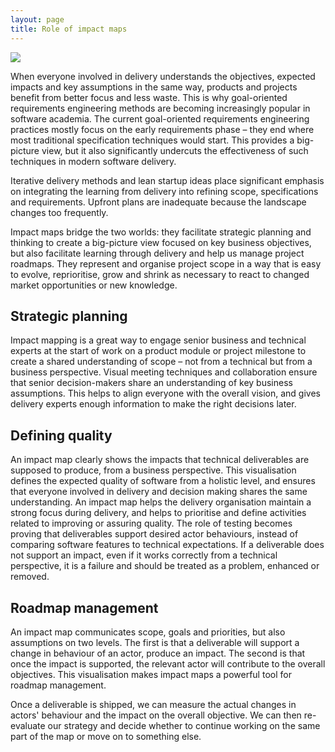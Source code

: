 ```yaml
---
layout: page
title: Role of impact maps
---
```


![](/assets/3_gears_n.png)

When everyone involved in delivery understands the objectives, expected impacts and key assumptions in the same way, products and projects benefit from better focus and less waste. This is why goal-oriented requirements engineering methods are becoming increasingly popular in software academia. The current goal-oriented requirements engineering practices mostly focus on the early requirements phase – they end where most traditional specification techniques would start. This provides a big-picture view, but it also significantly undercuts the effectiveness of such techniques in modern software delivery.

Iterative delivery methods and lean startup ideas place significant emphasis on integrating the learning from delivery into refining scope, specifications and requirements. Upfront plans are inadequate because the landscape changes too frequently.

Impact maps bridge the two worlds: they facilitate strategic planning and thinking to create a big-picture view focused on key business objectives, but also facilitate learning through delivery and help us manage project roadmaps. They represent and organise project scope in a way that is easy to evolve, reprioritise, grow and shrink as necessary to react to changed market opportunities or new knowledge.

## Strategic planning
Impact mapping is a great way to engage senior business and technical experts at the start of work on a product module or project milestone to create a shared understanding of scope – not from a technical but from a business perspective.
Visual meeting techniques and collaboration ensure that senior decision-makers share an understanding of key business assumptions. This helps to align everyone with the overall vision, and gives delivery experts enough information to make the right decisions later.


## Defining quality
An impact map clearly shows the impacts that technical deliverables are supposed to produce, from a business perspective. This visualisation defines the expected quality of software from a holistic level, and ensures that everyone involved in delivery and decision making shares the same understanding.
An impact map helps the delivery organisation maintain a strong focus during delivery, and helps to prioritise and define activities related to improving or assuring quality. The role of testing becomes proving that deliverables support desired actor behaviours, instead of comparing software features to technical expectations. If a deliverable does not support an impact, even if it works correctly from a technical perspective, it is a failure and should be treated as a problem, enhanced or removed.

## Roadmap management

An impact map communicates scope, goals and priorities, but also assumptions on two levels. The first is that a deliverable will support a change in behaviour of an actor, produce an impact. The second is that once the impact is supported, the relevant actor will contribute to the overall objectives. This visualisation makes impact maps a powerful tool for roadmap management.

Once a deliverable is shipped, we can measure the actual changes in actors' behaviour and the impact on the overall objective. We can then re-evaluate our strategy and decide whether to continue working on the same part of the map or move on to something else.
